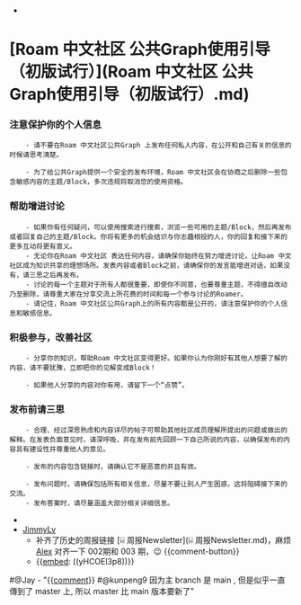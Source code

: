 - 

# [Roam 中文社区 公共Graph使用引导（初版试行）](Roam 中文社区 公共Graph使用引导（初版试行）.md)
    
### 注意保护你的个人信息
        - 请不要在Roam 中文社区公共Graph 上发布任何私人内容，在公开和自己有关的信息的时候请思考清楚。

        - 为了给公共Graph提供一个安全的发布环境，Roam 中文社区会在协商之后删除一些包含敏感内容的主题/Block，多次违规将取消您的使用资格。
    
### 帮助增进讨论

        - 如果你有任何疑问，可以使用搜索进行搜索，浏览一些可用的主题/Block，然后再发布或者回复自己的主题/Block。你将有更多的机会结识与你志趣相投的人，你的回复和接下来的更多互动将更有意义。
        - 无论你在Roam 中文社区 表达任何内容，请确保你始终在努力增进讨论，让Roam 中文社区成为知识共享的理想场所。发表内容或者Block之前，请确保你的发言能增进对话，如果没有，请三思之后再发布。
        - 讨论的每一个主题对于所有人都很重要，即使你不同意，也要尊重主题，不得擅自改动乃至删除，请尊重大家在分享交流上所花费的时间和每一个参与讨论的Roamer。
        - 请记住，Roam 中文社区公共Graph上的所有内容都是公开的，请注意保护你的个人信息和敏感信息。
    
### 积极参与，改善社区
        - 分享你的知识，帮助Roam 中文社区变得更好。如果你认为你刚好有其他人想要了解的内容，请不要犹豫，立即把你的见解变成Block！

        - 如果他人分享的内容对你有用，请留下一个“点赞”。

    
### 发布前请三思
        - 合理、经过深思熟虑和内容详尽的帖子可帮助其他社区成员理解所提出的问题或做出的解释。在发表负面意见时，请深呼吸，并在发布前先回顾一下自己所说的内容，以确保发布的内容具有建设性并尊重他人的意见。

        - 发布的内容包含链接时，请确认它不是恶意的并且有效。

        - 发布问题时，请确保包括所有相关信息，尽量不要让别人产生困惑，这将阻碍接下来的交流。
        - 发布答案时，请尽量涵盖大部分相关详细信息。
- 
- [JimmyLv](JimmyLv.md)
    - 补齐了历史的周报链接 [⌸ 周报Newsletter](⌸ 周报Newsletter.md)，麻烦 [Alex](Alex.md) 对齐一下 002期和 003 期，😉 {{comment-button}}
    - {{[embed](embed.md): ((yHCOEl3p8))}}

#@Jay
    - "{{[comment](comment.md)}}
#@kunpeng9 因为主 branch 是 main , 但是似乎一直傳到了 master 上, 所以 master 比 main 版本要新了"
